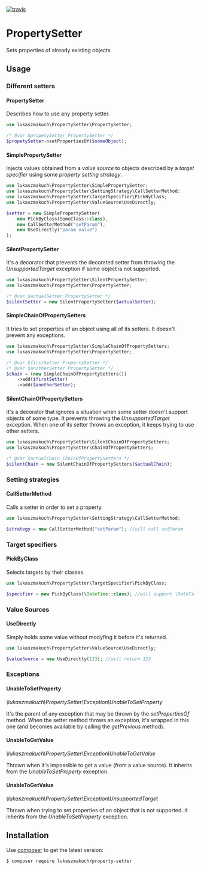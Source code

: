 [![travis](https://travis-ci.org/lukaszmakuch/property-setter.svg)](https://travis-ci.org/lukaszmakuch/property-setter)
# PropertySetter
Sets properties of already existing objects.
## Usage
### Different setters
#### PropertySetter
Describes how to use any property setter.
```php
use lukaszmakuch\PropertySetter\PropertySetter;

/* @var $propetySetter PropertySetter */
$propetySetter->setPropertiesOf($someObject);
```
#### SimplePropertySetter
Injects values obtained from a _value source_ to objects described by a _target specifier_ using some _property setting strategy_.

```php
use lukaszmakuch\PropertySetter\SimplePropertySetter;
use lukaszmakuch\PropertySetter\SettingStrategy\CallSetterMethod;
use lukaszmakuch\PropertySetter\TargetSpecifier\PickByClass;
use lukaszmakuch\PropertySetter\ValueSource\UseDirectly;

$setter = new SimplePropertySetter(
    new PickByClass(SomeClass::class),
    new CallSetterMethod("setParam"),
    new UseDirectly("param value")
);
```
#### SilentPropertySetter
It's a decorator that prevents the decorated setter from throwing the _UnsupportedTarget_ exception if some object is not supported.
```php
use lukaszmakuch\PropertySetter\SilentPropertySetter;
use lukaszmakuch\PropertySetter\PropertySetter;

/* @var $actualSetter PropertySetter */
$silentSetter = new SilentPropertySetter($actualSetter);
```
#### SimpleChainOfPropertySetters
It tries to set properties of an object using all of its setters. It doesn't prevent any exceptions.
```php
use lukaszmakuch\PropertySetter\SimpleChainOfPropertySetters;
use lukaszmakuch\PropertySetter\PropertySetter;

/* @var $firstSetter PropertySetter */
/* @var $anotherSetter PropertySetter */
$chain = (new SimpleChainOfPropertySetters())
    ->add($firstSetter)
    ->add($anotherSetter);
```
#### SilentChainOfPropertySetters
It's a decorator that ignores a situation when some setter doesn't support objects of some type. It prevents throwing the _UnsupportedTarget_ exception. When one of its setter throws an exception, it keeps trying to use other setters.
```php
use lukaszmakuch\PropertySetter\SilentChainOfPropertySetters;
use lukaszmakuch\PropertySetter\ChainOfPropertySetters;

/* @var $actualChain ChainOfPropertySetters */
$silentChain = new SilentChainOfPropertySetters($actualChain);
```
### Setting strategies
#### CallSetterMethod
Calls a setter in order to set a property.
```php
use lukaszmakuch\PropertySetter\SettingStrategy\CallSetterMethod;

$strategy = new CallSetterMethod("setParam"); //will call setParam
```
### Target specifiers
#### PickByClass
Selects targets by their classes.
```php
use lukaszmakuch\PropertySetter\TargetSpecifier\PickByClass;

$specifier = new PickByClass(\DateTime::class); //will support \DateTime
```
### Value Sources
#### UseDirectly
Simply holds some value without modyfing it before it's returned.
```php
use lukaszmakuch\PropertySetter\ValueSource\UseDirectly;

$valueSource = new UseDirectly(123); //will return 123
```
### Exceptions
#### UnableToSetProperty
_\lukaszmakuch\PropertySetter\Exception\UnableToSetProperty_

It's the parent of any exception that may be thrown by the _setPropertiesOf_ method.
When the setter method throws an exception, it's wrapped in this one (and becomes available by calling the _getPrevious_ method).
#### UnableToGetValue
_\lukaszmakuch\PropertySetter\Exception\UnableToGetValue_

Thrown when it's impossible to get a value (from a value source). It inherits from the _UnableToSetProperty_ exception.
#### UnableToGetValue
_\lukaszmakuch\PropertySetter\Exception\UnsupportedTarget_

Thrown when trying to set properties of an object that is not supported. It inherits from the _UnableToSetProperty_ exception.
## Installation
Use [composer](https://getcomposer.org) to get the latest version:
```
$ composer require lukaszmakuch/property-setter
```
